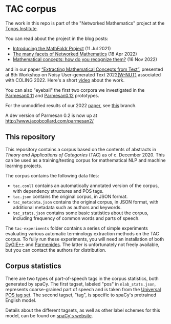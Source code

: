 # TAC corpus

The work in this repo is part of the "Networked Mathematics" project at the [Topos Institute](https://topos.site/).

You can read about the project in the blog posts:

* [Introducing the MathFoldr Project](https://topos.site/blog/2021/07/introducing-the-mathfoldr-project/) (11 Jul 2021)
* [The many facets of Networked Mathematics](https://topos.site/blog/2022/04/the-many-facets-of-networked-mathematics/) (18 Apr 2022)
* [Mathematical concepts: how do you recognize them?](https://topos.site/blog/2022/11/mathematical-concepts-how-do-you-recognize-them/) (16 Nov 2022)

and in our paper [“Extracting Mathematical Concepts from Text”](https://aclanthology.org/2022.wnut-1.2/), presented at 
8th Workshop on Noisy User-generated Text 2022[(W-NUT)](http://noisy-text.github.io/2022/) associated with COLING 2022.
Here's a short [video](https://www.youtube.com/watch?v=-ZhZjMn1Zpk) about the work.

You can also "eyeball" the first two corpora we investigated in the [Parmesan0.11](http://192.241.141.161/tac) 
and [Parmesan0.12](http://192.241.141.161/nlab) prototypes.


For the unmodified results of our 2022
[paper](https://aclanthology.org/2022.wnut-1.2/), see
[this](https://github.com/ToposInstitute/tac-corpus/tree/wnut) branch.

A dev version of Parmesan 0.2 is now up at http://www.jacobcollard.com/parmesan2/

## This repository

This repository contains a corpus based on the contents of abstracts in _Theory
and Applications of Categories_ (TAC) as of c. December 2020. This can be used
as a training/testing corpus for mathematical NLP and machine learning
projects.

The corpus contains the following data files:

- `tac.conll` contains an automatically annotated version of the corpus, with
  dependency structures and POS tags.
- `tac.json` contains the original corpus, in JSON format.
- `tac_metadata.json` contains the original corpus, in JSON format, with
  additional metadata such as authors and keywords.
- `tac_stats.json` contains some basic statistics about the corpus, including
  frequency of common words and parts of speech.

The `tac-experiments` folder contains a series of simple experiments evaluating
various automatic terminology extraction methods on the TAC corpus. To fully
run these experiments, you will need an installation of both
[DyGIE++](https://github.com/dwadden/dygiepp) and
[Parmenides](https://tsapps.nist.gov/publication/get_pdf.cfm?pub_id=919688).
The latter is unfortunately not freely available, but you can contact the
authors for distribution.

## Corpus statistics

There are two types of part-of-speech tags in the corpus statistics, both
generated by spaCy. The first tagset, labeled "pos" in `nlab_stats.json`,
represents coarse-grained part of speech and is taken from the 
[Universal POS tag set](https://universaldependencies.org/docs/u/pos/). The
second tagset, "tag", is specific to spaCy's pretrained English model. 

Details about the different tagsets, as well as other label schemes for this
model, can be found on [spaCy's website](https://spacy.io/models/en).
